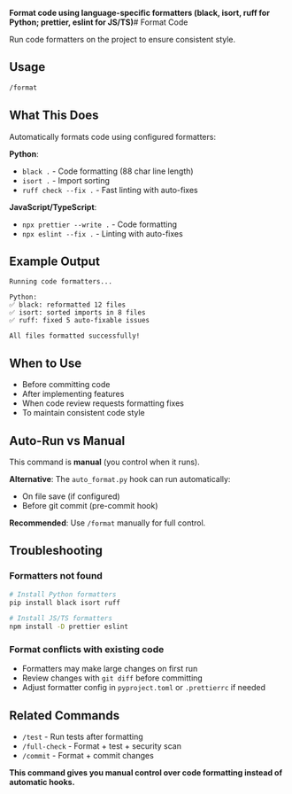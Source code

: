 

**Format code using language-specific formatters (black, isort, ruff for Python; prettier, eslint for JS/TS)**# Format Code

Run code formatters on the project to ensure consistent style.

## Usage

```bash
/format
```

## What This Does

Automatically formats code using configured formatters:

**Python**:
- `black .` - Code formatting (88 char line length)
- `isort .` - Import sorting
- `ruff check --fix .` - Fast linting with auto-fixes

**JavaScript/TypeScript**:
- `npx prettier --write .` - Code formatting
- `npx eslint --fix .` - Linting with auto-fixes

## Example Output

```
Running code formatters...

Python:
✅ black: reformatted 12 files
✅ isort: sorted imports in 8 files
✅ ruff: fixed 5 auto-fixable issues

All files formatted successfully!
```

## When to Use

- Before committing code
- After implementing features
- When code review requests formatting fixes
- To maintain consistent code style

## Auto-Run vs Manual

This command is **manual** (you control when it runs).

**Alternative**: The `auto_format.py` hook can run automatically:
- On file save (if configured)
- Before git commit (pre-commit hook)

**Recommended**: Use `/format` manually for full control.

## Troubleshooting

### Formatters not found
```bash
# Install Python formatters
pip install black isort ruff

# Install JS/TS formatters
npm install -D prettier eslint
```

### Format conflicts with existing code
- Formatters may make large changes on first run
- Review changes with `git diff` before committing
- Adjust formatter config in `pyproject.toml` or `.prettierrc` if needed

## Related Commands

- `/test` - Run tests after formatting
- `/full-check` - Format + test + security scan
- `/commit` - Format + commit changes


**This command gives you manual control over code formatting instead of automatic hooks.**

